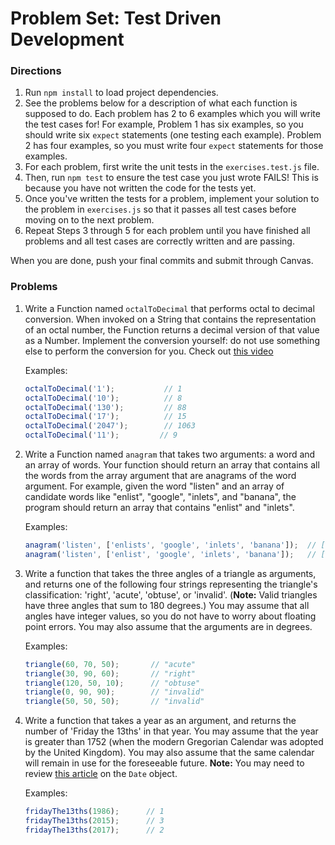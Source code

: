 # Problem Set: Test Driven Development



### Directions
1. Run `npm install` to load project dependencies.
2. See the problems below for a description of what each function is supposed to do. Each problem has 2 to 6 examples which you will write the test cases for! For example, Problem 1 has six examples, so you should write six `expect` statements (one testing each example). Problem 2 has four examples, so you must write four `expect` statements for those examples. 
3. For each problem, first write the unit tests in the `exercises.test.js` file.
4. Then, run `npm test` to ensure the test case you just wrote FAILS! This is because you have not written the code for the tests yet.
5. Once you've written the tests for a problem, implement your solution to the problem in `exercises.js` so that it passes all test cases before moving on to the next problem.
6. Repeat Steps 3 through 5 for each problem until you have finished all problems and all test cases are correctly written and are passing.

When you are done, push your final commits and submit through Canvas.


### Problems

1. Write a Function named `octalToDecimal` that performs octal to decimal conversion. When invoked on a String that contains the representation of an octal number, the Function returns a decimal version of that value as a Number. Implement the conversion yourself: do not use something else to perform the conversion for you. Check out [this video](https://www.youtube.com/watch?v=YCM2JReWS10)

      Examples:
      ```javascript
      octalToDecimal('1');           // 1
      octalToDecimal('10');          // 8
      octalToDecimal('130');         // 88
      octalToDecimal('17');          // 15
      octalToDecimal('2047');        // 1063
      octalToDecimal('11');         // 9
      ```

2. Write a Function named `anagram` that takes two arguments: a word and an array of words. Your function should return an array that contains all the words from the array argument that are anagrams of the word argument. For example, given the word "listen" and an array of candidate words like "enlist", "google", "inlets", and "banana", the program should return an array that contains "enlist" and "inlets".

      Examples:
      ```javascript
      anagram('listen', ['enlists', 'google', 'inlets', 'banana']);  // [ "inlets" ]
      anagram('listen', ['enlist', 'google', 'inlets', 'banana']);   // [ "enlist", "inlets" ]
      ```

3. Write a function that takes the three angles of a triangle as arguments, and returns one of the following four strings representing the triangle's classification: 'right', 'acute', 'obtuse', or 'invalid'. (**Note:** Valid triangles have three angles that sum to 180 degrees.) You may assume that all angles have integer values, so you do not have to worry about floating point errors. You may also assume that the arguments are in degrees.

      Examples:
      ```javascript
      triangle(60, 70, 50);       // "acute"
      triangle(30, 90, 60);       // "right"
      triangle(120, 50, 10);      // "obtuse"
      triangle(0, 90, 90);        // "invalid"
      triangle(50, 50, 50);       // "invalid"
      ```

4. Write a function that takes a year as an argument, and returns the number of 'Friday the 13ths' in that year. You may assume that the year is greater than 1752 (when the modern Gregorian Calendar was adopted by the United Kingdom). You may also assume that the same calendar will remain in use for the foreseeable future. **Note:** You may need to review [this article](https://www.digitalocean.com/community/tutorials/understanding-date-and-time-in-javascript) on the `Date` object.

      Examples:
      ```javascript
      fridayThe13ths(1986);      // 1
      fridayThe13ths(2015);      // 3
      fridayThe13ths(2017);      // 2
      ```

